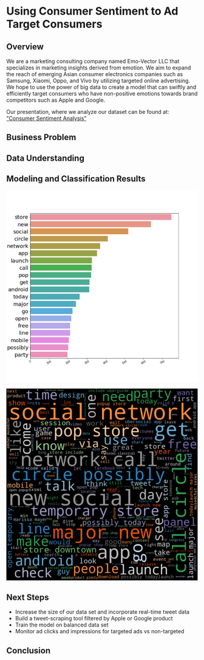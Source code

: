 # Using Consumer Sentiment to Ad Target Consumers

## Overview 

We are a marketing consulting company named Emo-Vector LLC that specializes in marketing insights derived from emotion. We aim to expand the reach of emerging Asian consumer electronics companies such as Samsung, Xiaomi, Oppo, and Vivo by utilizing targeted online advertising. We hope to use the power of big data to create a model that can swiftly and efficiently target consumers who have non-positive emotions towards brand competitors such as Apple and Google. 

Our presentation, where we analyze our dataset can be found at: ["Consumer Sentiment Analysis"](Presentation.pdf)

## Business Problem


## Data Understanding 


## Modeling and Classification Results


![Non-Positive Emotion Tweet Words](Images/new_non_positive.png)

![Non-Positive Emotion Tweet WordCloud](Images/new_non_pos_word_cloud.png)


## Next Steps

* Increase the size of our data set and incorporate real-time tweet data
* Build a tweet-scraping tool filtered by Apple or Google product
* Train the model on balanced data set
* Monitor ad clicks and impressions for targeted ads vs non-targeted

## Conclusion 


